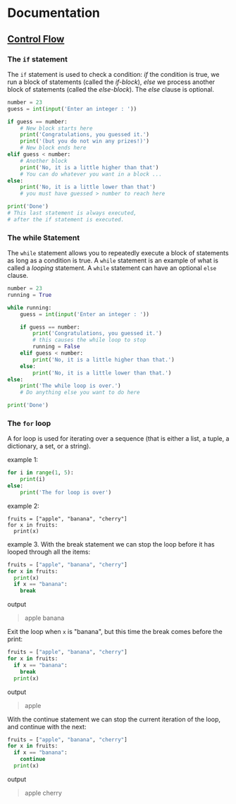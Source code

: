 # Documentation

## [Control Flow](https://python.swaroopch.com/control_flow.html)

### The `if` statement

The `if` statement is used to check a condition: *if* the condition is true, we run a block of statements (called the *if-block*), *else* we process another block of statements (called the *else-block*). The *else* clause is optional.

```python
number = 23
guess = int(input('Enter an integer : '))

if guess == number:
    # New block starts here
    print('Congratulations, you guessed it.')
    print('(but you do not win any prizes!)')
    # New block ends here
elif guess < number:
    # Another block
    print('No, it is a little higher than that')
    # You can do whatever you want in a block ...
else:
    print('No, it is a little lower than that')
    # you must have guessed > number to reach here

print('Done')
# This last statement is always executed,
# after the if statement is executed.
```

### The while Statement

The `while` statement allows you to repeatedly execute a block of statements as long as a condition is true. A `while` statement is an example of what is called a *looping* statement. A `while` statement can have an optional `else` clause.

```python
number = 23
running = True

while running:
    guess = int(input('Enter an integer : '))

    if guess == number:
        print('Congratulations, you guessed it.')
        # this causes the while loop to stop
        running = False
    elif guess < number:
        print('No, it is a little higher than that.')
    else:
        print('No, it is a little lower than that.')
else:
    print('The while loop is over.')
    # Do anything else you want to do here

print('Done')
```

### The `for` loop

A for loop is used for iterating over a sequence (that is either a list, a tuple, a dictionary, a set, or a string).

example 1:

```python
for i in range(1, 5):
    print(i)
else:
    print('The for loop is over')
```

example 2:

```
fruits = ["apple", "banana", "cherry"]
for x in fruits:
  print(x)
```

example 3. With the break statement we can stop the loop before it has looped through all the items:

```python
fruits = ["apple", "banana", "cherry"]
for x in fruits:
  print(x)
  if x == "banana":
    break
```

output

> apple
> banana

Exit the loop when `x` is "banana", but this time the break comes before the print:

```python
fruits = ["apple", "banana", "cherry"]
for x in fruits:
  if x == "banana":
    break
  print(x) 
```

output

> apple

With the continue statement we can stop the current iteration of the loop, and continue with the next:

```python
fruits = ["apple", "banana", "cherry"]
for x in fruits:
  if x == "banana":
    continue
  print(x)
```

output

> apple
> cherry